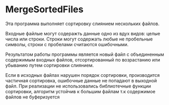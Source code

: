 # MergeSortedFiles

Эта программа выполняет сортировку слиянием нескольких файлов.

Входные файлые могут содеражть данные одно из вдух видов: целые числа или строки. Строки могут содержать любые не пробельные
символы, строки с пробелами считаются ошибочными.

Результатом работы программы является новый файл с объединенным содержимым
входных файлов, отсортированный по возрастанию или убыванию путем сортировки слиянием.

Если в исходных файлах нарушен порядок сортировки, производится частичная сортировка, ошибочные данные не попадают в выходной файл.
При реализации не использовались библиотечные функции сортировки, алгоритм устойчив к большим файлам т.к содержимое файлов не буферизуется